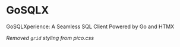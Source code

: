 # GoSQLX
GoSQLXperience: A Seamless SQL Client Powered by Go and HTMX


*Removed `grid` styling from pico.css*
